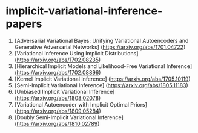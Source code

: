 # implicit-variational-inference-papers
1. [Adversarial Variational Bayes: Unifying Variational Autoencoders and Generative Adversarial Networks] (https://arxiv.org/abs/1701.04722)
2. [Variational Inference Using Implicit Distributions] (https://arxiv.org/abs/1702.08235)
3. [Hierarchical Implicit Models and Likelihood-Free Variational Inference] (https://arxiv.org/abs/1702.08896)
4. [Kernel Implicit Variational Inference] (https://arxiv.org/abs/1705.10119)
5. [Semi-Implicit Variational Inference] (https://arxiv.org/abs/1805.11183)
6. [Unbiased Implicit Variational Inference] (https://arxiv.org/abs/1808.02078)
7. [Variational Autoencoder with Implicit Optimal Priors] (https://arxiv.org/abs/1809.05284)
8. [Doubly Semi-Implicit Variational Inference] (https://arxiv.org/abs/1810.02789)
